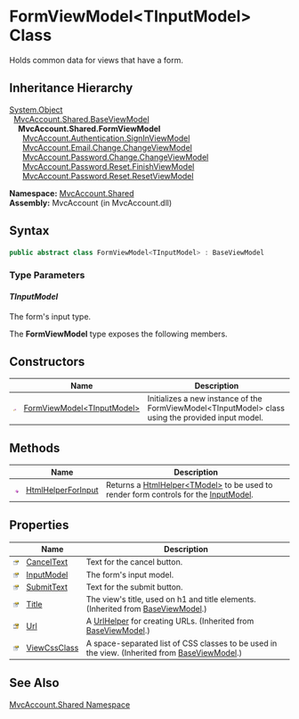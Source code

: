 FormViewModel&lt;TInputModel> Class
===================================
Holds common data for views that have a form.


Inheritance Hierarchy
---------------------
[System.Object][1]  
  [MvcAccount.Shared.BaseViewModel][2]  
    **MvcAccount.Shared.FormViewModel<TInputModel>**  
      [MvcAccount.Authentication.SignInViewModel][3]  
      [MvcAccount.Email.Change.ChangeViewModel][4]  
      [MvcAccount.Password.Change.ChangeViewModel][5]  
      [MvcAccount.Password.Reset.FinishViewModel][6]  
      [MvcAccount.Password.Reset.ResetViewModel][7]  

**Namespace:** [MvcAccount.Shared][8]  
**Assembly:** MvcAccount (in MvcAccount.dll)

Syntax
------

```csharp
public abstract class FormViewModel<TInputModel> : BaseViewModel

```

### Type Parameters

#### *TInputModel*
The form's input type.

The **FormViewModel<TInputModel>** type exposes the following members.


Constructors
------------

                    | Name                               | Description                                                                                           
------------------- | ---------------------------------- | ----------------------------------------------------------------------------------------------------- 
![Protected method] | [FormViewModel&lt;TInputModel>][9] | Initializes a new instance of the FormViewModel&lt;TInputModel> class using the provided input model. 


Methods
-------

                 | Name                     | Description                                                                                        
---------------- | ------------------------ | -------------------------------------------------------------------------------------------------- 
![Public method] | [HtmlHelperForInput][10] | Returns a [HtmlHelper&lt;TModel>][11] to be used to render form controls for the [InputModel][12]. 


Properties
----------

                      | Name               | Description                                                                                        
--------------------- | ------------------ | -------------------------------------------------------------------------------------------------- 
![Public property]    | [CancelText][13]   | Text for the cancel button.                                                                        
![Public property]    | [InputModel][12]   | The form's input model.                                                                            
![Public property]    | [SubmitText][14]   | Text for the submit button.                                                                        
![Public property]    | [Title][15]        | The view's title, used on h1 and title elements. (Inherited from [BaseViewModel][2].)              
![Protected property] | [Url][16]          | A [UrlHelper][17] for creating URLs. (Inherited from [BaseViewModel][2].)                          
![Public property]    | [ViewCssClass][18] | A space-separated list of CSS classes to be used in the view. (Inherited from [BaseViewModel][2].) 


See Also
--------
[MvcAccount.Shared Namespace][8]  

[1]: http://msdn.microsoft.com/en-us/library/e5kfa45b
[2]: ../BaseViewModel/README.md
[3]: ../../MvcAccount.Authentication/SignInViewModel/README.md
[4]: ../../MvcAccount.Email.Change/ChangeViewModel/README.md
[5]: ../../MvcAccount.Password.Change/ChangeViewModel/README.md
[6]: ../../MvcAccount.Password.Reset/FinishViewModel/README.md
[7]: ../../MvcAccount.Password.Reset/ResetViewModel/README.md
[8]: ../README.md
[9]: _ctor.md
[10]: HtmlHelperForInput.md
[11]: http://msdn.microsoft.com/en-us/library/dd492619
[12]: InputModel.md
[13]: CancelText.md
[14]: SubmitText.md
[15]: ../BaseViewModel/Title.md
[16]: ../BaseViewModel/Url.md
[17]: http://msdn.microsoft.com/en-us/library/dd492578
[18]: ../BaseViewModel/ViewCssClass.md
[Protected method]: ../../_icons/protmethod.gif "Protected method"
[Public method]: ../../_icons/pubmethod.gif "Public method"
[Public property]: ../../_icons/pubproperty.gif "Public property"
[Protected property]: ../../_icons/protproperty.gif "Protected property"